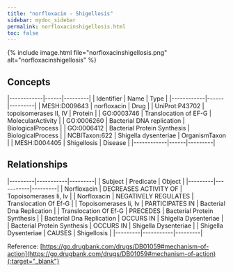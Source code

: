 ```yaml
---
title: "norfloxacin - Shigellosis"
sidebar: mydoc_sidebar
permalink: norfloxacinshigellosis.html
toc: false 
---
```


{% include image.html file="norfloxacinshigellosis.png" alt="norfloxacinshigellosis" %}

## Concepts

|------------|------|---------|
| Identifier | Name | Type    |
|------------|------|---------|
| MESH:D009643 | norfloxacin | Drug |
| UniProt:P43702 | topoisomerases II, IV | Protein |
| GO:0003746 | Translocation of EF-G | MolecularActivity |
| GO:0006260 | Bacterial DNA replication | BiologicalProcess |
| GO:0006412 | Bacterial Protein Synthesis | BiologicalProcess |
| NCBITaxon:622 | Shigella dysenteriae | OrganismTaxon |
| MESH:D004405 | Shigellosis | Disease |
|------------|------|---------|

## Relationships

|---------|-----------|---------|
| Subject | Predicate | Object  |
|---------|-----------|---------|
| Norfloxacin | DECREASES ACTIVITY OF | Topoisomerases Ii, Iv |
| Norfloxacin | NEGATIVELY REGULATES | Translocation Of Ef-G |
| Topoisomerases Ii, Iv | PARTICIPATES IN | Bacterial Dna Replication |
| Translocation Of Ef-G | PRECEDES | Bacterial Protein Synthesis |
| Bacterial Dna Replication | OCCURS IN | Shigella Dysenteriae |
| Bacterial Protein Synthesis | OCCURS IN | Shigella Dysenteriae |
| Shigella Dysenteriae | CAUSES | Shigellosis |
|---------|-----------|---------|

Reference: [https://go.drugbank.com/drugs/DB01059#mechanism-of-action](https://go.drugbank.com/drugs/DB01059#mechanism-of-action){:target="_blank"}